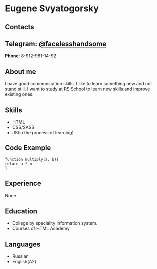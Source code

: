 # Eugene Svyatogorsky

## Contacts


**Telegram**: [@facelesshandsome](https://t.me/facelesshandsome)
---
**Phone**: 8-912-961-14-92

## About me


I have good communication skills, I like to learn something new and not stand still. I want to study at RS School to learn new skills and improve existing ones.


## Skills


* HTML
* CSS/SASS
* JS(in the process of learning)

## Code Example


```
function multiply(a, b){
return a * b
}
```

## Experience


None


## Education


* College by speciality information system.
* Courses of HTML Academy


## Languages


* Russian
* English(A2)